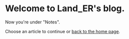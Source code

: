 # Welcome to Land_ER's blog.

Now you're under "Notes".

Choose an article to continue or [back to the home page](/index).
